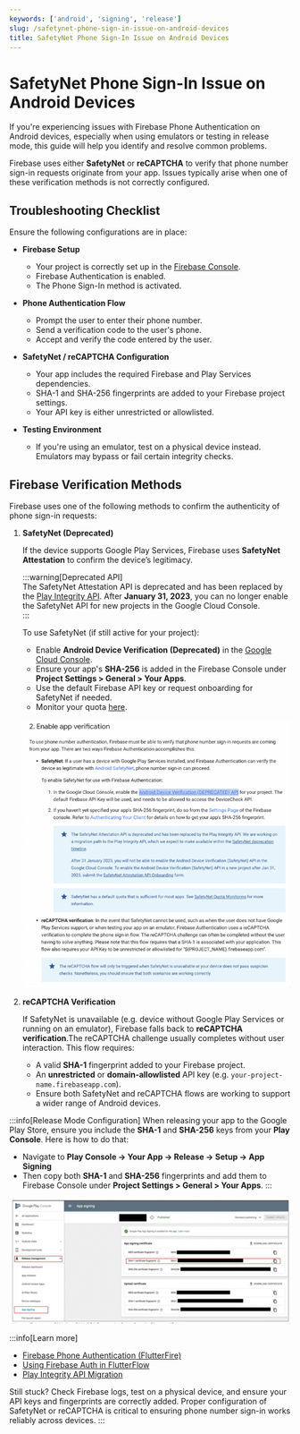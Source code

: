 ```yaml
---
keywords: ['android', 'signing', 'release']
slug: /safetynet-phone-sign-in-issue-on-android-devices
title: SafetyNet Phone Sign-In Issue on Android Devices
---
```


# SafetyNet Phone Sign-In Issue on Android Devices

If you're experiencing issues with Firebase Phone Authentication on Android devices, especially when using emulators or testing in release mode, this guide will help you identify and resolve common problems.

Firebase uses either **SafetyNet** or **reCAPTCHA** to verify that phone number sign-in requests originate from your app. Issues typically arise when one of these verification methods is not correctly configured.


## Troubleshooting Checklist

Ensure the following configurations are in place:

- **Firebase Setup**  
  - Your project is correctly set up in the [Firebase Console](https://console.firebase.google.com/).
  - Firebase Authentication is enabled.
  - The Phone Sign-In method is activated.

- **Phone Authentication Flow**  
  - Prompt the user to enter their phone number.
  - Send a verification code to the user's phone.
  - Accept and verify the code entered by the user.

- **SafetyNet / reCAPTCHA Configuration**  
  - Your app includes the required Firebase and Play Services dependencies.
  - SHA-1 and SHA-256 fingerprints are added to your Firebase project settings.
  - Your API key is either unrestricted or allowlisted.

- **Testing Environment**  
  - If you're using an emulator, test on a physical device instead. Emulators may bypass or fail certain integrity checks.


## Firebase Verification Methods

Firebase uses one of the following methods to confirm the authenticity of phone sign-in requests:

1. **SafetyNet (Deprecated)**

    If the device supports Google Play Services, Firebase uses **SafetyNet Attestation** to confirm the device’s legitimacy.

    :::warning[Deprecated API]  
    The SafetyNet Attestation API is deprecated and has been replaced by the [Play Integrity API](https://developer.android.com/google/play/integrity). After **January 31, 2023**, you can no longer enable the SafetyNet API for new projects in the Google Cloud Console.  
    :::

   To use SafetyNet (if still active for your project):
      - Enable **Android Device Verification (Deprecated)** in the [Google Cloud Console](https://console.cloud.google.com/).
      - Ensure your app's **SHA-256** is added in the Firebase Console under **Project Settings > General > Your Apps**.
      - Use the default Firebase API key or request onboarding for SafetyNet if needed.
      - Monitor your quota [here](https://developer.android.com/google/play/safetynet/quotas).

      ![](../assets/20250430121259958091.png)

2. **reCAPTCHA Verification**
  
    If SafetyNet is unavailable (e.g. device without Google Play Services or running on an emulator), Firebase falls back to **reCAPTCHA verification**.The reCAPTCHA challenge usually completes without user interaction. This flow requires:

      - A valid **SHA-1** fingerprint added to your Firebase project.
      - An **unrestricted** or **domain-allowlisted** API key (e.g. `your-project-name.firebaseapp.com`).
      - Ensure both SafetyNet and reCAPTCHA flows are working to support a wider range of Android devices.


  :::info[Release Mode Configuration]
  When releasing your app to the Google Play Store, ensure you include the **SHA-1** and **SHA-256** keys from your **Play Console**. Here is how to do that:

  - Navigate to **Play Console → Your App → Release → Setup → App Signing**  
  - Then copy both **SHA-1** and **SHA-256** fingerprints and add them to Firebase Console under **Project Settings > General > Your Apps**.
  :::

  ![](../assets/20250430121300291238.png)


:::info[Learn more]
- [Firebase Phone Authentication (FlutterFire)](https://firebase.flutter.dev/docs/auth/phone/)
- [Using Firebase Auth in FlutterFlow](https://docs.flutterflow.io/authentication)
- [Play Integrity API Migration](https://developer.android.com/google/play/integrity)

Still stuck? Check Firebase logs, test on a physical device, and ensure your API keys and fingerprints are correctly added. Proper configuration of SafetyNet or reCAPTCHA is critical to ensuring phone number sign-in works reliably across devices.
:::



